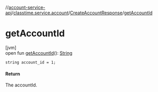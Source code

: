 //[account-service-api](../../../index.md)/[classtime.service.account](../index.md)/[CreateAccountResponse](index.md)/[getAccountId](get-account-id.md)

# getAccountId

[jvm]\
open fun [getAccountId](get-account-id.md)(): [String](https://docs.oracle.com/javase/8/docs/api/java/lang/String.html)

`string account_id = 1;`

#### Return

The accountId.
